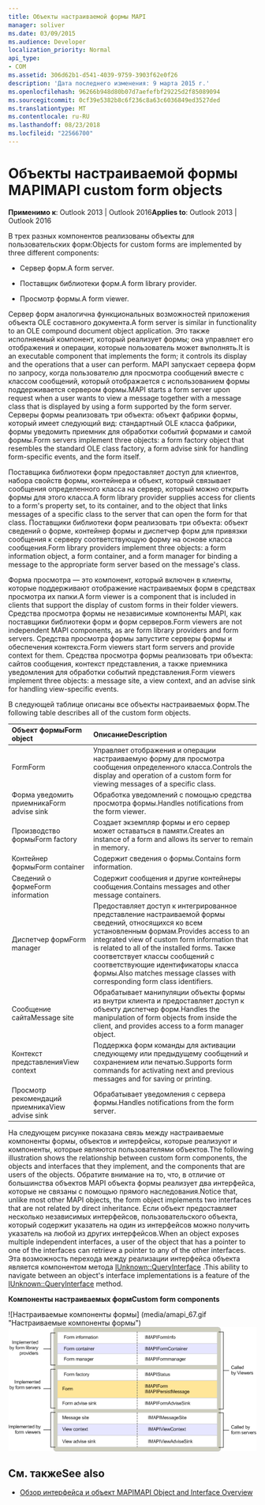 ```yaml
---
title: Объекты настраиваемой формы MAPI
manager: soliver
ms.date: 03/09/2015
ms.audience: Developer
localization_priority: Normal
api_type:
- COM
ms.assetid: 306d62b1-d541-4039-9759-3903f62e0f26
description: 'Дата последнего изменения: 9 марта 2015 г.'
ms.openlocfilehash: 96266b948d80b07d7aefefbf29225d2f85089094
ms.sourcegitcommit: 0cf39e5382b8c6f236c8a63c6036849ed3527ded
ms.translationtype: MT
ms.contentlocale: ru-RU
ms.lasthandoff: 08/23/2018
ms.locfileid: "22566700"
---
```

# <a name="mapi-custom-form-objects"></a><span data-ttu-id="11ce8-103">Объекты настраиваемой формы MAPI</span><span class="sxs-lookup"><span data-stu-id="11ce8-103">MAPI custom form objects</span></span>
  
<span data-ttu-id="11ce8-104">**Применимо к**: Outlook 2013 | Outlook 2016</span><span class="sxs-lookup"><span data-stu-id="11ce8-104">**Applies to**: Outlook 2013 | Outlook 2016</span></span> 
  
<span data-ttu-id="11ce8-105">В трех разных компонентов реализованы объекты для пользовательских форм:</span><span class="sxs-lookup"><span data-stu-id="11ce8-105">Objects for custom forms are implemented by three different components:</span></span>
  
- <span data-ttu-id="11ce8-106">Сервер форм.</span><span class="sxs-lookup"><span data-stu-id="11ce8-106">A form server.</span></span>
    
- <span data-ttu-id="11ce8-107">Поставщик библиотеки форм.</span><span class="sxs-lookup"><span data-stu-id="11ce8-107">A form library provider.</span></span>
    
- <span data-ttu-id="11ce8-108">Просмотр формы.</span><span class="sxs-lookup"><span data-stu-id="11ce8-108">A form viewer.</span></span>
    
<span data-ttu-id="11ce8-109">Сервер форм аналогична функциональных возможностей приложения объекта OLE составного документа.</span><span class="sxs-lookup"><span data-stu-id="11ce8-109">A form server is similar in functionality to an OLE compound document object application.</span></span> <span data-ttu-id="11ce8-110">Это также исполняемый компонент, который реализует формы; она управляет его отображения и операции, которые пользователь может выполнять.</span><span class="sxs-lookup"><span data-stu-id="11ce8-110">It is an executable component that implements the form; it controls its display and the operations that a user can perform.</span></span> <span data-ttu-id="11ce8-111">MAPI запускает сервера форм по запросу, когда пользователю для просмотра сообщений вместе с классом сообщений, который отображается с использованием формы поддерживается сервером формы.</span><span class="sxs-lookup"><span data-stu-id="11ce8-111">MAPI starts a form server upon request when a user wants to view a message together with a message class that is displayed by using a form supported by the form server.</span></span> <span data-ttu-id="11ce8-112">Серверы формы реализовать три объекта: объект фабрики формы, который имеет следующий вид: стандартный OLE класса фабрики, формы уведомить приемник для обработки событий формами и самой формы.</span><span class="sxs-lookup"><span data-stu-id="11ce8-112">Form servers implement three objects: a form factory object that resembles the standard OLE class factory, a form advise sink for handling form-specific events, and the form itself.</span></span> 
  
<span data-ttu-id="11ce8-113">Поставщика библиотеки форм предоставляет доступ для клиентов, набора свойств формы, контейнера и объект, который связывает сообщения определенного класса на сервер, который можно открыть формы для этого класса.</span><span class="sxs-lookup"><span data-stu-id="11ce8-113">A form library provider supplies access for clients to a form's property set, to its container, and to the object that links messages of a specific class to the server that can open the form for that class.</span></span> <span data-ttu-id="11ce8-114">Поставщики библиотеки форм реализовать три объекта: объект сведений о форме, контейнер формы и диспетчер форм для привязки сообщения к серверу соответствующую форму на основе класса сообщения.</span><span class="sxs-lookup"><span data-stu-id="11ce8-114">Form library providers implement three objects: a form information object, a form container, and a form manager for binding a message to the appropriate form server based on the message's class.</span></span>
  
<span data-ttu-id="11ce8-115">Форма просмотра — это компонент, который включен в клиенты, которые поддерживают отображение настраиваемых форм в средствах просмотра их папки.</span><span class="sxs-lookup"><span data-stu-id="11ce8-115">A form viewer is a component that is included in clients that support the display of custom forms in their folder viewers.</span></span> <span data-ttu-id="11ce8-116">Средства просмотра формы не независимые компоненты MAPI, как поставщики библиотеки форм и форм серверов.</span><span class="sxs-lookup"><span data-stu-id="11ce8-116">Form viewers are not independent MAPI components, as are form library providers and form servers.</span></span> <span data-ttu-id="11ce8-117">Средства просмотра формы запустите серверы формы и обеспечения контекста.</span><span class="sxs-lookup"><span data-stu-id="11ce8-117">Form viewers start form servers and provide context for them.</span></span> <span data-ttu-id="11ce8-118">Средства просмотра формы реализовать три объекта: сайтов сообщения, контекст представления, а также приемника уведомления для обработки событий представления.</span><span class="sxs-lookup"><span data-stu-id="11ce8-118">Form viewers implement three objects: a message site, a view context, and an advise sink for handling view-specific events.</span></span>
  
<span data-ttu-id="11ce8-119">В следующей таблице описаны все объекты настраиваемых форм.</span><span class="sxs-lookup"><span data-stu-id="11ce8-119">The following table describes all of the custom form objects.</span></span> 
  
|<span data-ttu-id="11ce8-120">**Объект формы**</span><span class="sxs-lookup"><span data-stu-id="11ce8-120">**Form object**</span></span>|<span data-ttu-id="11ce8-121">**Описание**</span><span class="sxs-lookup"><span data-stu-id="11ce8-121">**Description**</span></span>|
|:-----|:-----|
|<span data-ttu-id="11ce8-122">Form</span><span class="sxs-lookup"><span data-stu-id="11ce8-122">Form</span></span>  <br/> |<span data-ttu-id="11ce8-123">Управляет отображения и операции настраиваемую форму для просмотра сообщения определенного класса.</span><span class="sxs-lookup"><span data-stu-id="11ce8-123">Controls the display and operation of a custom form for viewing messages of a specific class.</span></span>  <br/> |
|<span data-ttu-id="11ce8-124">Форма уведомить приемника</span><span class="sxs-lookup"><span data-stu-id="11ce8-124">Form advise sink</span></span>  <br/> |<span data-ttu-id="11ce8-125">Обработка уведомлений с помощью средства просмотра формы.</span><span class="sxs-lookup"><span data-stu-id="11ce8-125">Handles notifications from the form viewer.</span></span>  <br/> |
|<span data-ttu-id="11ce8-126">Производство формы</span><span class="sxs-lookup"><span data-stu-id="11ce8-126">Form factory</span></span>  <br/> |<span data-ttu-id="11ce8-127">Создает экземпляр формы и его сервер может оставаться в памяти.</span><span class="sxs-lookup"><span data-stu-id="11ce8-127">Creates an instance of a form and allows its server to remain in memory.</span></span>  <br/> |
|<span data-ttu-id="11ce8-128">Контейнер формы</span><span class="sxs-lookup"><span data-stu-id="11ce8-128">Form container</span></span>  <br/> |<span data-ttu-id="11ce8-129">Содержит сведения о формы.</span><span class="sxs-lookup"><span data-stu-id="11ce8-129">Contains form information.</span></span>  <br/> |
|<span data-ttu-id="11ce8-130">Сведений о форме</span><span class="sxs-lookup"><span data-stu-id="11ce8-130">Form information</span></span>  <br/> |<span data-ttu-id="11ce8-131">Содержит сообщения и другие контейнеры сообщения.</span><span class="sxs-lookup"><span data-stu-id="11ce8-131">Contains messages and other message containers.</span></span>  <br/> |
|<span data-ttu-id="11ce8-132">Диспетчер форм</span><span class="sxs-lookup"><span data-stu-id="11ce8-132">Form manager</span></span>  <br/> |<span data-ttu-id="11ce8-133">Предоставляет доступ к интегрированное представление настраиваемой формы сведений, относящихся ко всем установленным формам.</span><span class="sxs-lookup"><span data-stu-id="11ce8-133">Provides access to an integrated view of custom form information that is related to all of the installed forms.</span></span> <span data-ttu-id="11ce8-134">Также соответствует классы сообщений с соответствующие идентификаторы класса формы.</span><span class="sxs-lookup"><span data-stu-id="11ce8-134">Also matches message classes with corresponding form class identifiers.</span></span>  <br/> |
|<span data-ttu-id="11ce8-135">Сообщение сайта</span><span class="sxs-lookup"><span data-stu-id="11ce8-135">Message site</span></span>  <br/> |<span data-ttu-id="11ce8-136">Обрабатывает манипуляции объекты формы из внутри клиента и предоставляет доступ к объекту диспетчер форм.</span><span class="sxs-lookup"><span data-stu-id="11ce8-136">Handles the manipulation of form objects from inside the client, and provides access to a form manager object.</span></span>  <br/> |
|<span data-ttu-id="11ce8-137">Контекст представления</span><span class="sxs-lookup"><span data-stu-id="11ce8-137">View context</span></span>  <br/> |<span data-ttu-id="11ce8-138">Поддержка форм команды для активации следующему или предыдущему сообщений и сохранением или печатью.</span><span class="sxs-lookup"><span data-stu-id="11ce8-138">Supports form commands for activating next and previous messages and for saving or printing.</span></span>  <br/> |
|<span data-ttu-id="11ce8-139">Просмотр рекомендаций приемника</span><span class="sxs-lookup"><span data-stu-id="11ce8-139">View advise sink</span></span>  <br/> |<span data-ttu-id="11ce8-140">Обрабатывает уведомления с сервера формы.</span><span class="sxs-lookup"><span data-stu-id="11ce8-140">Handles notifications from the form server.</span></span>  <br/> |
   
<span data-ttu-id="11ce8-141">На следующем рисунке показана связь между настраиваемые компоненты формы, объектов и интерфейсы, которые реализуют и компоненты, которые являются пользователями объектов.</span><span class="sxs-lookup"><span data-stu-id="11ce8-141">The following illustration shows the relationship between custom form components, the objects and interfaces that they implement, and the components that are users of the objects.</span></span> <span data-ttu-id="11ce8-142">Обратите внимание на то, что, в отличие от большинства объектов MAPI объекта формы реализует два интерфейса, которые не связаны с помощью прямого наследования.</span><span class="sxs-lookup"><span data-stu-id="11ce8-142">Notice that, unlike most other MAPI objects, the form object implements two interfaces that are not related by direct inheritance.</span></span> <span data-ttu-id="11ce8-143">Если объект предоставляет несколько независимых интерфейсов, пользовательского объекта, который содержит указатель на один из интерфейсов можно получить указатель на любой из других интерфейсов.</span><span class="sxs-lookup"><span data-stu-id="11ce8-143">When an object exposes multiple independent interfaces, a user of the object that has a pointer to one of the interfaces can retrieve a pointer to any of the other interfaces.</span></span> <span data-ttu-id="11ce8-144">Эта возможность перехода между реализации интерфейса объекта является компонентом метода [IUnknown::QueryInterface](http://msdn.microsoft.com/library/54d5ff80-18db-43f2-b636-f93ac053146d%28Office.15%29.aspx) .</span><span class="sxs-lookup"><span data-stu-id="11ce8-144">This ability to navigate between an object's interface implementations is a feature of the [IUnknown::QueryInterface](http://msdn.microsoft.com/library/54d5ff80-18db-43f2-b636-f93ac053146d%28Office.15%29.aspx) method.</span></span> 
  
<span data-ttu-id="11ce8-145">**Компоненты настраиваемых форм**</span><span class="sxs-lookup"><span data-stu-id="11ce8-145">**Custom form components**</span></span>
  
<span data-ttu-id="11ce8-146">![Настраиваемые компоненты формы] (media/amapi_67.gif "Настраиваемые компоненты формы")</span><span class="sxs-lookup"><span data-stu-id="11ce8-146">![Custom form components](media/amapi_67.gif "Custom form components")</span></span>
  
## <a name="see-also"></a><span data-ttu-id="11ce8-147">См. также</span><span class="sxs-lookup"><span data-stu-id="11ce8-147">See also</span></span>

- [<span data-ttu-id="11ce8-148">Обзор интерфейса и объект MAPI</span><span class="sxs-lookup"><span data-stu-id="11ce8-148">MAPI Object and Interface Overview</span></span>](mapi-object-and-interface-overview.md)


